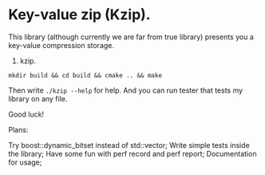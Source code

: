 # Key-value zip (Kzip).

This library (although currently we are far from true library) presents you a key-value compression storage.

1) kzip.

`mkdir build && cd build && cmake .. && make`

Then write `./kzip --help` for help. And you can run tester that tests my library on any file.

Good luck!

Plans:

Try boost::dynamic_bitset instead of std::vector<char>;
Write simple tests inside the library;
Have some fun with perf record and perf report;
Documentation for usage;
